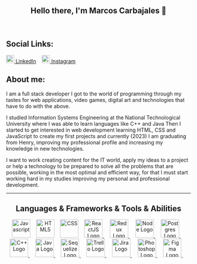 <h2 align="center">Hello there, I'm Marcos Carbajales 👋</h2>
<h5 align="center">
<br>
  <h2 >Social Links:</h2>
  <p >
    <a href="https://www.linkedin.com/in/marck-carbajales" align="center"title="LinkedIn"><img width="22" src="https://github.com/zumrudu-anka/zumrudu-anka/blob/master/images/linkedin.svg"> LinkedIn</a>&#xa0; &#xa0;
    <a href="https://www.instagram.com/marcos_carbajales/" title="Instagram Profile"><img width="22" src="https://github.com/zumrudu-anka/zumrudu-anka/blob/master/images/instagram.svg"> Instagram</a>&#xa0; &#xa0;
    </p>
</h5>
<h2>About me:</h2>
<p>
I am a full stack developer
I got to the world of programming through my tastes for web applications, video games, digital art and technologies that have to do with the above.

I studied Information Systems Engineering at the National Technological University where I was able to learn languages like C++ and Java
Then I started to get interested in web development learning HTML, CSS and JavaScript to create my first projects and currently (2023) I am graduating from Henry, improving my professional profile and increasing my knowledge in new technologies.

I want to work creating content for the IT world, apply my ideas to a project or help a technology to be prepared to solve all the problems that are possible, working in the most optimal and efficient way, for that I must start working hard in my studies improving my personal and professional development.
</p>

<hr>

<h2 align="center">Languages & Frameworks & Tools & Abilities</h2>

<p align="center">
  <img title="Javascript" height="50" src="https://github.com/zumrudu-anka/zumrudu-anka/blob/master/images/javascript.svg">&#xa0; &#xa0;
  <img title="HTML5" height="50" src="https://github.com/zumrudu-anka/zumrudu-anka/blob/master/images/html5.svg">&#xa0; &#xa0;
  <img title="CSS" height="50" src="https://github.com/zumrudu-anka/zumrudu-anka/blob/master/images/css.svg">&#xa0; &#xa0;
  <a href="https://reactjs.org/">
  <img height="50" title="ReactJS" alt="ReactJS Logo" src="https://upload.wikimedia.org/wikipedia/commons/thumb/a/a7/React-icon.svg/512px-React-icon.svg.png?20220125121207">
</a> &#xa0; &#xa0;
<a href="https://es.redux.js.org/">
  <img height="50" title="Redux" alt="Redux Logo" src="https://i.postimg.cc/MpXsjMDR/5848309bcef1014c0b5e4a9a.png">
</a> &#xa0; &#xa0;
<a href="https://nodejs.org/">
  <img height="50" title="NodeJS" alt="Node Logo" src="https://i.postimg.cc/6qVkgJZK/kisspng-web-development-node-js-socket-io-javascript-netwo-modernization-5adab8119da748-395557261524.png">
</a> &#xa0; &#xa0;
<a href="https://www.postgresql.org/">
  <img height="50" title="Postgres" alt="Postgres Logo" src="https://i.postimg.cc/xjtyyjqP/584815fdcef1014c0b5e497a.png">
</a> &#xa0; &#xa0;
<a href="#">
  <img  height="50" title="C++" alt="C++ Logo" src="https://upload.wikimedia.org/wikipedia/commons/thumb/1/18/ISO_C%2B%2B_Logo.svg/306px-ISO_C%2B%2B_Logo.svg.png">
</a> &#xa0; &#xa0;
<a href="https://www.java.com/">
  <img height="50" title="Java" alt="Java Logo" src="https://www.manualweb.net/img/logos/java.png">
</a> &#xa0; &#xa0;
<a href="https://sequelize.org/">
  <img height="50" title="Sequelize" alt="Sequelize Logo" src="https://seeklogo.com/images/S/sequelize-logo-9A5075DB9F-seeklogo.com.png">
</a> &#xa0; &#xa0;
<a href="https://trello.com/">
  <img height="50" title="Trello" alt="Trello Logo" src="https://i.postimg.cc/JnJ77zvC/58482beecef1014c0b5e4a36.png">
</a> &#xa0; &#xa0;
<a href="https://www.atlassian.com/software/jira">
  <img height="50" title="Jira" alt="Jira Logo" src="https://cdn.icon-icons.com/icons2/2699/PNG/512/atlassian_jira_logo_icon_170511.png">
</a> &#xa0; &#xa0;
  <a href="https://www.adobe.com/ar/products/photoshop.html">
  <img height="50" title="Photoshop" alt="Photoshop Logo" src="https://upload.wikimedia.org/wikipedia/commons/thumb/a/af/Adobe_Photoshop_CC_icon.svg/120px-Adobe_Photoshop_CC_icon.svg.png">
</a> &#xa0; &#xa0;
<a href="https://www.figma.com/">
  <img height="50" title="Figma" alt="Figma Logo" src="https://upload.wikimedia.org/wikipedia/commons/thumb/3/33/Figma-logo.svg/250px-Figma-logo.svg.png">
</a> &#xa0; &#xa0;
</p>
